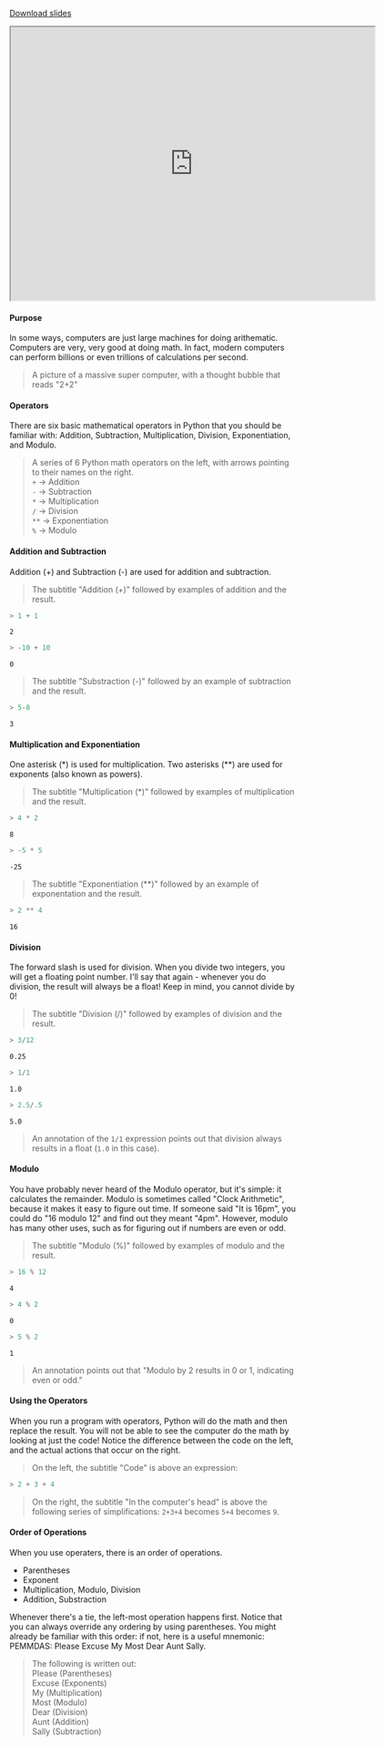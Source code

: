 
[Download slides](Arithmetic.pdf)


<iframe style="width: 640px; height: 480px;" width="300" height="150" allowfullscreen="allowfullscreen" webkitallowfullscreen="webkitallowfullscreen" mozallowfullscreen="mozallowfullscreen"
title="Introduction.pdf"
src="https://www.youtube.com/embed/KziasbHkDxY?feature=oembed&amp;rel=0" 
></iframe>


#### Purpose

In some ways, computers are just large machines for doing arithematic.
Computers are very, very good at doing math.
In fact, modern computers can perform billions or even trillions of calculations per second.

> A picture of a massive super computer, with a thought bubble that reads "2+2"

#### Operators

There are six basic mathematical operators in Python that you should be familiar with:
Addition, Subtraction, Multiplication, Division, Exponentiation, and Modulo.

> A series of 6 Python math operators on the left, with arrows pointing to their names on the right.  
> `+` -> Addition  
> `-` -> Subtraction  
> `*` -> Multiplication  
> `/` -> Division  
> `**` -> Exponentiation  
> `%` -> Modulo

#### Addition and Subtraction

Addition (+) and Subtraction (-) are used for addition and subtraction.

> The subtitle "Addition (+)" followed by examples of addition and the result.
```python
> 1 + 1
```
    2
```python
> -10 + 10
```
    0
> The subtitle "Substraction (-)" followed by an example of subtraction and the result.
```python
> 5-8
```
    3

#### Multiplication and Exponentiation

One asterisk (*) is used for multiplication.
Two asterisks (**) are used for exponents (also known as powers).

> The subtitle "Multiplication (*)" followed by examples of multiplication and the result.
```python
> 4 * 2
```
    8
```python
> -5 * 5
```
    -25
> The subtitle "Exponentiation (**)" followed by an example of exponentation and the result.
```python
> 2 ** 4
```
    16

#### Division

The forward slash is used for division.
When you divide two integers, you will get a floating point number.
I'll say that again - whenever you do division, the result will always be a float!
Keep in mind, you cannot divide by 0!

> The subtitle "Division (/)" followed by examples of division and the result.
```python
> 3/12
```
    0.25
```python
> 1/1
```
    1.0
```python
> 2.5/.5
```
    5.0
    
> An annotation of the `1/1` expression points out that division always results in a float (`1.0` in this case).

#### Modulo

You have probably never heard of the Modulo operator, but it's simple: it calculates the remainder.
Modulo is sometimes called "Clock Arithmetic", because it makes it easy to figure out time.
If someone said "It is 16pm", you could do "16 modulo 12" and find out they meant "4pm".
However, modulo has many other uses, such as for figuring out if numbers are even or odd.

> The subtitle "Modulo (%)" followed by examples of modulo and the result.
```python
> 16 % 12
```
    4
```python
> 4 % 2
```
    0
```python
> 5 % 2
```
    1
    
> An annotation points out that "Modulo by 2 results in 0 or 1, indicating even or odd."

#### Using the Operators

When you run a program with operators, Python will do the math and then replace the result.
You will not be able to see the computer do the math by looking at just the code!
Notice the difference between the code on the left, and the actual actions that occur on the right.

> On the left, the subtitle "Code" is above an expression:
```python
> 2 + 3 + 4
```
> On the right, the subtitle "In the computer's head" is above the following series of simplifications: `2+3+4` becomes `5+4` becomes `9`.

#### Order of Operations
When you use operaters, there is an order of operations.

* Parentheses
* Exponent
* Multiplication, Modulo, Division
* Addition, Substraction

Whenever there's a tie, the left-most operation happens first.
Notice that you can always override any ordering by using parentheses.
You might already be familiar with this order: if not, here is a useful mnemonic:
PEMMDAS: Please Excuse My Most Dear Aunt Sally.

> The following is written out:  
> Please (Parentheses)  
> Excuse (Exponents)  
> My (Multiplication)  
> Most (Modulo)  
> Dear (Division)  
> Aunt (Addition)  
> Sally (Subtraction)
